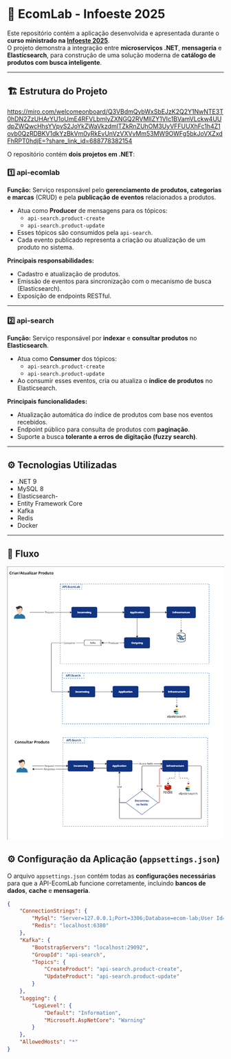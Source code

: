 # 🧩 EcomLab - Infoeste 2025

Este repositório contém a aplicação desenvolvida e apresentada durante o **curso ministrado na [Infoeste 2025](https://www.unoeste.br/site/controleeventos/VerAtividade.aspx?eve_codigo=1755&atv_codigo=9552)**.  
O projeto demonstra a integração entre **microserviços .NET**, **mensageria** e **Elasticsearch**, para construção de uma solução moderna de **catálogo de produtos com busca inteligente**.

---

## 🏗️ Estrutura do Projeto

https://miro.com/welcomeonboard/Q3VBdmQybWxSbEJzK2Q2Y1NwNTE3T0hDN2ZzUHArYU1oUmE4RFVLbmlyZXNGQ2RVMllZY1VIc1BVamVLckw4UUdpZWQwcHhsYVpvS2JoYkZWaVkzdmlTZkRnZUhOM3UyVFFUUXhFc1h4Z1ovb0QzRDBKV1dkYzBkVm0yRkEvUnVzVXVvMm53MW9OWFg5bkJoVXZxdFhRPT0hdjE=?share_link_id=688778382154

O repositório contém **dois projetos em .NET**:

### 1️⃣ api-ecomlab
**Função:** Serviço responsável pelo **gerenciamento de produtos, categorias e marcas** (CRUD) e pela **publicação de eventos** relacionados a produtos.

- Atua como **Producer** de mensagens para os tópicos:
  - `api-search.product-create`
  - `api-search.product-update`
- Esses tópicos são consumidos pela `api-search`.
- Cada evento publicado representa a criação ou atualização de um produto no sistema.

**Principais responsabilidades:**
- Cadastro e atualização de produtos.
- Emissão de eventos para sincronização com o mecanismo de busca (Elasticsearch).
- Exposição de endpoints RESTful.

---

### 2️⃣ api-search
**Função:** Serviço responsável por **indexar** e **consultar produtos** no **Elasticsearch**.

- Atua como **Consumer** dos tópicos:
  - `api-search.product-create`
  - `api-search.product-update`
- Ao consumir esses eventos, cria ou atualiza o **índice de produtos** no Elasticsearch.

**Principais funcionalidades:**
- Atualização automática do índice de produtos com base nos eventos recebidos.
- Endpoint público para consulta de produtos com **paginação**.
- Suporte a busca **tolerante a erros de digitação (fuzzy search)**.

---

## ⚙️ Tecnologias Utilizadas

- .NET 9  
- MySQL 8  
- Elasticsearch- 
- Entity Framework Core  
- Kafka
- Redis
- Docker  

---

## 🚀 Fluxo

![Fluxo da aplicação](https://raw.githubusercontent.com/IrineuAlmeidaJr/Infoeste2025/main/fluxo.png)



## ⚙️ Configuração da Aplicação (`appsettings.json`)

O arquivo `appsettings.json` contém todas as **configurações necessárias** para que a API-EcomLab funcione corretamente, incluindo **bancos de dados**, **cache** e **mensageria**.

```json
{
    "ConnectionStrings": {
        "MySql": "Server=127.0.0.1;Port=3306;Database=ecom-lab;User Id=root;Password=;",
        "Redis": "localhost:6380"
    },
    "Kafka": {
        "BootstrapServers": "localhost:29092",
        "GroupId": "api-search",
        "Topics": {
            "CreateProduct": "api-search.product-create",
            "UpdateProduct": "api-search.product-update"
        }
    },
    "Logging": {
        "LogLevel": {
            "Default": "Information",
            "Microsoft.AspNetCore": "Warning"
        }
    },
    "AllowedHosts": "*"
}
